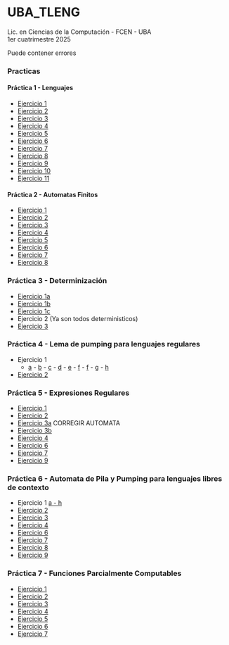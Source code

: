 # UBA_TLENG
Lic. en Ciencias de la Computación - FCEN - UBA\
1er cuatrimestre 2025

Puede contener errores

### Practicas
#### Práctica 1 - Lenguajes
- [Ejercicio 1](./p1/e1.md)
- [Ejercicio 2](./p1/e2.md)
- [Ejercicio 3](./p1/e3.md)
- [Ejercicio 4](./p1/e4.md)
- [Ejercicio 5](./p1/e5.md)
- [Ejercicio 6](./p1/e6.md)
- [Ejercicio 7](./p1/e7.md)
- [Ejercicio 8](./p1/e8.md)
- [Ejercicio 9](./p1/e9.md)
- [Ejercicio 10](./p1/e10.md)
- [Ejercicio 11](./p1/e11.md)

#### Práctica 2 - Automatas Finitos
- [Ejercicio 1](./p2/e1.png)
- [Ejercicio 2](./p2/e2.png)
- [Ejercicio 3](./p2/e3.png)
- [Ejercicio 4](./p2/e4.md)
- [Ejercicio 5](./p2/e5.md)
- [Ejercicio 6](./p2/e6.md)
- [Ejercicio 7](./p2/e7.png)
- [Ejercicio 8](./p2/e8.png)

### Práctica 3 - Determinización
- [Ejercicio 1a](./p3/e1a.png)
- [Ejercicio 1b](./p3/e1b.png)
- [Ejercicio 1c](./p3/e1c.png)
- Ejercicio 2 (Ya son todos deterministicos)
- [Ejercicio 3](./p3/e3.png)

### Práctica 4 - Lema de pumping para lenguajes regulares
- Ejercicio 1
    - [a](./p4/e1a.md) - [b](./p4/e1b.md) - [c](./p4/e1c.md) - [d](./p4/e1d.png) - [e](./p4/e1e.md) - [f](./p4/e1f.md) - [f](./p4/e1f.md) - [g](./p4/e1g.md) - [h](./p4/e1h.md)
- [Ejercicio 2](./p4/e2.md)

### Práctica 5 - Expresiones Regulares
- [Ejercicio 1](./p5/e1.md)
- [Ejercicio 2](./p5/e2.md)
- [Ejercicio 3a](./p5/e3a.md) CORREGIR AUTOMATA
- [Ejercicio 3b](./p5/e3b.md) 
- [Ejercicio 4](./p5/e4.md)
- [Ejercicio 6](./p5/e6.md)
- [Ejercicio 7](./p5/e7.md)
- [Ejercicio 9](./p5/e9.md)

### Práctica 6 - Automata de Pila y Pumping para lenguajes libres de contexto

- Ejercicio 1 [a - h](./p6/e1a_h.png)
- [Ejercicio 2](./p6/e2.md)
- [Ejercicio 3](./p6/e3.md)
- [Ejercicio 4](./p6/e4.md)
- [Ejercicio 6](./p6/e6.md)
- [Ejercicio 7](./p6/e7.md)
- [Ejercicio 8](./p6/e8.md)
- [Ejercicio 9](./p6/e9.md)

### Práctica 7 - Funciones Parcialmente Computables
- [Ejercicio 1](./p7/e01.md)
- [Ejercicio 2](./p7/e02.md)
- [Ejercicio 3](./p7/e03.md)
- [Ejercicio 4](./p7/e04.md)
- [Ejercicio 5](./p7/e05.md)
- [Ejercicio 6](./p7/e06.md)
- [Ejercicio 7](./p7/e07.md)